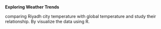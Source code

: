 **Exploring Weather Trends**

comparing Riyadh city temperature with global temperature and study their relationship. By visualize the data using R.
